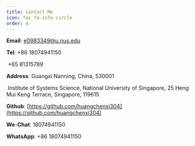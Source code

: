 ```yaml
---
title: Contact Me
icon: fas fa-info-circle
order: 4
---
```


**Email**:		 e0983349@u.nus.edu

**Tel**: 		 	+86 18074941150

​				 	+65 81315789

**Address**: 	Guangxi Nanning, China, 530001

​				 	 Institute of Systems Science, National University of Singapore, 25 Heng Mui Keng Terrace, Singapore, 119615

**Github**: 	   [https://github.com/huangchenxi304](https://github.com/huangchenxi304)

**We-Chat**: 	18074941150

**WhatsApp**:  +86 18074941150

